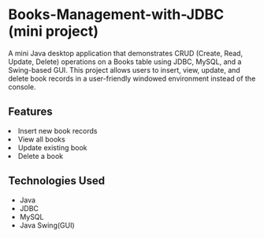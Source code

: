 # Books-Management-with-JDBC  (mini project)
A mini Java desktop application that demonstrates CRUD (Create, Read, Update, Delete) operations on a Books table using JDBC, MySQL, and a Swing-based GUI.
This project allows users to insert, view, update, and delete book records in a user-friendly windowed environment instead of the console.


## Features
<li> Insert new book records </li>
<li> View all books </li>
<li> Update existing book </li>
<li> Delete a book </li>

## Technologies Used
- Java
- JDBC
- MySQL
- Java Swing(GUI)
